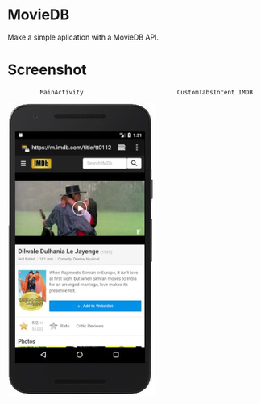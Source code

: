 # MovieDB
Make a simple aplication with a MovieDB API.

# Screenshot





             MainActivity                          CustomTabsIntent IMDB

![](Capture%20imdb.JPG)

